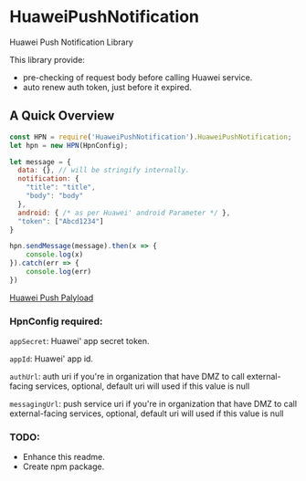 # HuaweiPushNotification
Huawei Push Notification Library 

This library provide:
- pre-checking of request body before calling Huawei service.
- auto renew auth token, just before it expired.

## A Quick Overview


```js
const HPN = require('HuaweiPushNotification').HuaweiPushNotification;
let hpn = new HPN(HpnConfig);

let message = {
  data: {}, // will be stringify internally. 
  notification: {
    "title": "title",
    "body": "body"
  },
  android: { /* as per Huawei' android Parameter */ },
  "token": ["Abcd1234"]
}

hpn.sendMessage(message).then(x => {
	console.log(x)
}).catch(err => {
	console.log(err)
})
```
[Huawei Push Palyload](https://developer.huawei.com/consumer/en/service/hms/catalog/huaweipush_v3.html?page=hmssdk_huaweipush_api_reference_messagesend) 
### HpnConfig required: 
`appSecret`: Huawei' app secret token.

`appId`: Huawei' app id.

`authUrl`: auth uri if you're in organization that have DMZ to call external-facing services, optional, default uri will used if this value is null

`messagingUrl`: push service uri if you're in organization that have DMZ to call external-facing services, optional, default uri will used if this value is null


### TODO: 
- Enhance this readme.
- Create npm package.
